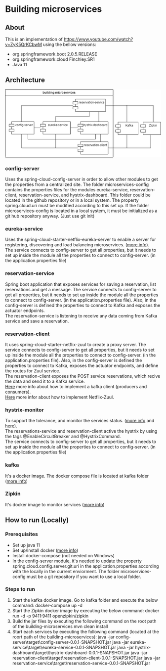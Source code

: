 # Building microservices

## About
This is an implementation of https://www.youtube.com/watch?v=ZyK5QrKCbwM using the bellow versions:
- org.springframework.boot 2.0.5.RELEASE
- org.springframework.cloud Finchley.SR1
- Java 11

## Architecture
![Building microservices architecture](https://github.com/danielcasique/building-microservices/blob/master/images/building-microservices.png?raw=true)

### config-server
Uses the spring-cloud-config-server in order to allow other modules to get the properties from a centralized site.
The folder microservices-config contains the properties files for the modules eureka-service, reservation-client, reservation-service, and hystrix-dashboard. This folder could be located in the github repository or in a local system. The property spring.cloud.uri must be modified according to this set up. If the folder microservices-config is located in a local system, it must be initialized as a git hub repository anyway. (Just use git init)

### eureka-service
Uses the spring-cloud-starter-netflix-eureka-server to enable a server for registering, discovering and load balancing microservices. ([more info](https://spring.io/guides/gs/service-registration-and-discovery/)). <br />
The service connects to config-server to get all properties, but it needs to set up inside the module all the properties to connect to config-server. (in the application.properties file)

### reservation-service
Spring boot application that exposes services for saving a reservation, list reservations and get a message. The service connects to config-server to get all properties, but it needs to set up inside the module all the properties to connect to config-server. (in the application.properties file). Also, in the config-server is defined the properties to connect to Kafka and exposes the actuator endpoints. <br />
The reservation-service is listening to receive any data coming from Kafka service and save a reservation.

### reservation-client
It uses spring-cloud-starter-netflix-zuul to create a proxy server. The service connects to config-server to get all properties, but it needs to set up inside the module all the properties to connect to config-server. (in the application.properties file). Also, in the config-server is defined the properties to connect to Kafka, exposes the actuator endpoints, and define the routes for Zuul service. <br /> 
The reservation-client exposes the POST service reservations, which recive the data and send it to a Kafka service. <br />
[Here](https://ricardogeek.com/microservicios-en-tiempo-real-con-kafka-y-spring-cloud/) more info about how to implement a kafka client (producers and consumers). <br />
[Here](https://medium.com/@malindudilshan389/api-gateway-with-spring-cloud-netflix-zuul-f207905fbe2b) more infor about how to implement Netflix-Zuul.

### hystrix-monitor
To support the tolerance, and monitor the services status. ([more info](https://www.baeldung.com/spring-cloud-netflix-hystrix) and [here](https://programmer.group/simple-example-of-using-hystrix-in-spring-cloud-spring-cloud-learning-note-6.html)). <br />
The reservations-service and reservation-client active the hystrix by using the tags @EnableCircuitBreaker and @HystrixCommand. <br />
The service connects to config-server to get all properties, but it needs to set up inside the module all the properties to connect to config-server. (in the application.properties file)

### kafka
It's a docker image. The docker compose file is located at kafka folder ([more info](https://zipkin.io/pages/quickstart.html))

### Zipkin
It's docker image to monitor services ([more info](https://zipkin.io/pages/quickstart.html))

## How to run (Locally)
### Prerequisites
- Set up java 11
- Set up/Install docker ([more info](https://docs.docker.com/desktop/))
- Install docker-compose (not needed on Windows)
- In the config-server module, it's needed to update the property spring.cloud.config.server.git.uri in the application.properties according with the locally in the current enviorment. The folder microservices-config must be a git repository if you want to use a local folder.

### Steps to run
1. Start the kafka docker image. Go to kafka folder and execute the below command:
docker-compose up -d
2. Start the Zipkin docker image by executing the below command:
docker run -d -p 9411:9411 openzipkin/zipkin
3. Build the jar files by executing the following command on the root path of the building-microservices
mvn clean install
4. Start each services by executing the following command (located at the roort path of the building-microservices):
java -jar config-server\target\config-server-0.0.1-SNAPSHOT.jar
java -jar eureka-service\target\eureka-service-0.0.1-SNAPSHOT.jar
java -jar hystrix-dashboard\target\hystrix-dashboard-0.0.1-SNAPSHOT.jar
java -jar reservation-client\target\reservation-client-0.0.1-SNAPSHOT.jar
java -jar reservation-service\target\reservation-service-0.0.1-SNAPSHOT.jar
